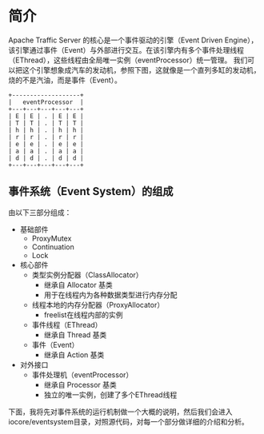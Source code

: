 # 简介


Apache Traffic Server 的核心是一个事件驱动的引擎（Event Driven Engine），该引擎通过事件（Event）与外部进行交互。在该引擎内有多个事件处理线程（EThread），这些线程由全局唯一实例（eventProcessor）统一管理。
我们可以把这个引擎想象成汽车的发动机，参照下图，这就像是一个直列多缸的发动机，烧的不是汽油，而是事件（Event）。

```
+-------------------+
|   eventProcessor  |
+---+---+---+---+---+
| E | E | . | E | E |
| T | T | . | T | T |
| h | h | . | h | h |
| r | r | . | r | r |
| e | e | . | e | e |
| a | a | . | a | a |
| d | d | . | d | d |
+---+---+---+---+---+
```

## 事件系统（Event System）的组成

由以下三部分组成：

- 基础部件
   - ProxyMutex
   - Continuation
   - Lock
- 核心部件
   - 类型实例分配器（ClassAllocator）
      - 继承自 Allocator 基类
      - 用于在线程内为各种数据类型进行内存分配
   - 线程本地的内存分配器（ProxyAllocator）
      - freelist在线程内部的实例
   - 事件线程（EThread）
      - 继承自 Thread 基类
   - 事件（Event）
      - 继承自 Action 基类
- 对外接口
   - 事件处理机（eventProcessor）
      - 继承自 Processor 基类
      - 独立的唯一实例，创建了多个EThread线程

下面，我将先对事件系统的运行机制做一个大概的说明，然后我们会进入iocore/eventsystem目录，对照源代码，对每一个部分做详细的介绍和分析。
